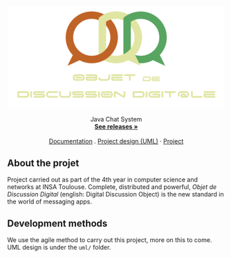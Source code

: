 <br />
<p align="center">
  <a href="https://github.com/Enjmateo/distributed_chat_system">
    <img src="src/main/resources/logo_c.png" alt="Logo" width="500">
  </a>


  <p align="center">
    Java Chat System
    <br />
    <a href="https://github.com/Enjmateo/distributed_chat_system/releases"><strong>See releases »</strong></a>
    <br />
    <br />
    <a href="documentation.md">Documentation</a>
    .
    <a href="uml/">Project design (UML)</a>
    ·
    <a href="https://github.com/Enjmateo/distributed_chat_system/">Project</a>
  </p>


## About the projet
Project carried out as part of the 4th year in computer science and networks at INSA Toulouse. Complete, distributed and powerful, *Objet de Discussion Digital* (english: Digital Discussion Object) is the new standard in the world of messaging apps.

## Development methods
We use the agile method to carry out this project, more on this to come. UML design is under the `uml/` folder.

